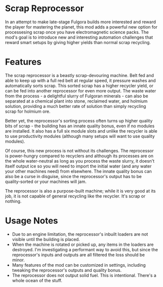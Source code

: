 # Scrap Reprocessor
 
In an attempt to make late-stage Fulgora builds more interested and reward the player for mastering the planet, this mod adds a powerful new option for processesing scrap once you have electromagnetic science packs. The mod's goal is to introduce new and interesting automation challenges that reward smart setups by giving higher yields than normal scrap recycling.

# Features

The scrap reprocessor is a beastly scrap-devouring machine. Belt fed and able to keep up with a full red belt at regular speed, it pressure washes and automatically sorts scrap. This sorted scrap has a higher recycler yield, or can be fed into another reprocessor for even more output. The waste water from the process - a delightful slurry of Fulgoran minerals - can also be separated at a chemical plant into stone, reclaimed water, and holmium solution, providing a much better rate of solution than simply recycling scrap for holmium ore.

Better yet, the reprocessor's sorting process often turns up higher quality bits of scrap - the building has an innate quality bonus, even if no modules are installed. It also has a full six module slots and unlike the recycler is able to use productivity modules (although many setups will want to use quality modules).

Of course, this new process is not without its challenges. The reprocessor is power-hungry compared to recyclers and although its processes are on the whole water-neutral as long as you process the waste slurry, it doesn't itself output ice so you will need to import the initial water (and any water your other machines need) from elsewhere. The innate quality bonus can also be a curse in disguise, since the reprocessor's output has to be quality-sorted or your machines will jam.

The reprocessor is also a purpose-built machine; while it is very good at its job, it is not capable of general recycling like the recycler. It's scrap or nothing.

# Usage Notes

* Due to an engine limitation, the reprocessor's inbuilt loaders are not visible until the building is placed.
* When the machine is rotated or picked up, any items in the loaders are destroyed. I'm investigating a performant way to avoid this, but since the reprocessor's inputs and outputs are all filtered the loss should be minor.
* Many features of the mod can be customized in settings, including tweaking the reprocessor's outputs and quality bonus.
* The reprocessor does not output solid fuel. This is intentional. There's a whole ocean of the stuff.